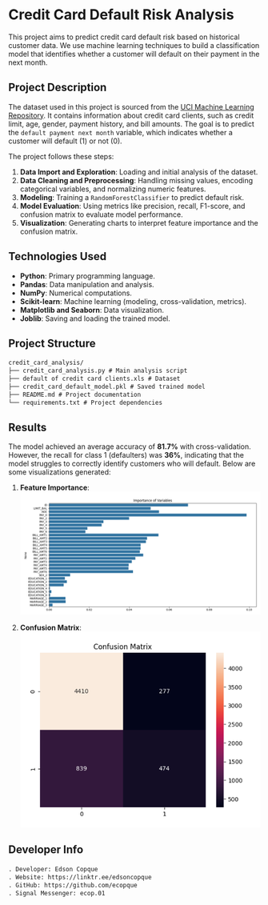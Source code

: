 # Credit Card Default Risk Analysis

This project aims to predict credit card default risk based on historical customer data. We use machine learning techniques to build a classification model that identifies whether a customer will default on their payment in the next month.

## Project Description

The dataset used in this project is sourced from the [UCI Machine Learning Repository](https://archive.ics.uci.edu/dataset/350/default+of+credit+card+clients). It contains information about credit card clients, such as credit limit, age, gender, payment history, and bill amounts. The goal is to predict the `default payment next month` variable, which indicates whether a customer will default (1) or not (0).

The project follows these steps:
1. **Data Import and Exploration**: Loading and initial analysis of the dataset.
2. **Data Cleaning and Preprocessing**: Handling missing values, encoding categorical variables, and normalizing numeric features.
3. **Modeling**: Training a `RandomForestClassifier` to predict default risk.
4. **Model Evaluation**: Using metrics like precision, recall, F1-score, and confusion matrix to evaluate model performance.
5. **Visualization**: Generating charts to interpret feature importance and the confusion matrix.

## Technologies Used

- **Python**: Primary programming language.
- **Pandas**: Data manipulation and analysis.
- **NumPy**: Numerical computations.
- **Scikit-learn**: Machine learning (modeling, cross-validation, metrics).
- **Matplotlib and Seaborn**: Data visualization.
- **Joblib**: Saving and loading the trained model.

## Project Structure
```
credit_card_analysis/
├── credit_card_analysis.py # Main analysis script
├── default of credit card clients.xls # Dataset
├── credit_card_default_model.pkl # Saved trained model
├── README.md # Project documentation
└── requirements.txt # Project dependencies
```

## Results

The model achieved an average accuracy of **81.7%** with cross-validation. However, the recall for class 1 (defaulters) was **36%**, indicating that the model struggles to correctly identify customers who will default. Below are some visualizations generated:

1. **Feature Importance**:
   ![Feature Importance](https://github.com/ecopque/ai_credit_risk_prediction/blob/main/prints/Screenshot%20from%202025-03-23%2019-47-38.png)

2. **Confusion Matrix**:
   ![Confusion Matrix](https://github.com/ecopque/ai_credit_risk_prediction/blob/main/prints/Screenshot%20from%202025-03-23%2019-57-24.png)

## Developer Info
```
. Developer: Edson Copque
. Website: https://linktr.ee/edsoncopque
. GitHub: https://github.com/ecopque
. Signal Messenger: ecop.01
```